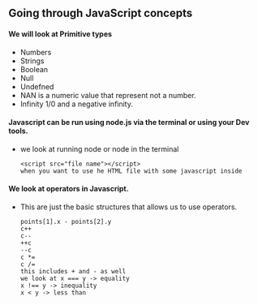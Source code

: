 ## Going through JavaScript concepts

#### We will look at Primitive types
   * Numbers
   * Strings
   * Boolean
   * Null
   * Undefned
   * NAN is a numeric value that represent not a number.
   * Infinity 1/0 and a negative infinity.

#### Javascript can be run using node.js via the terminal or using your Dev tools.
   * we look at running node or node <file Name> in the terminal 
     ```
     <script src="file name"></script>
     when you want to use he HTML file with some javascript inside 
     ```
#### We look at operators in Javascript.
   * This are just the basic structures that allows us to use operators.
     ```
     points[1].x - points[2].y
     c++
     c--
     ++c
     --c
     c *=
     c /=
     this includes + and - as well
     we look at x === y -> equality
     x !== y -> inequality
     x < y -> less than
     ```
